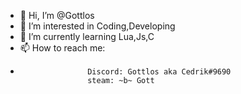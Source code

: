- 👋 Hi, I’m @Gottlos
- 👀 I’m interested in Coding,Developing
- 🌱 I’m currently learning Lua,Js,C
- 📫 How to reach me: 
-                    Discord: Gottlos aka Cedrik#9690
                     steam: ~b~ Gott

